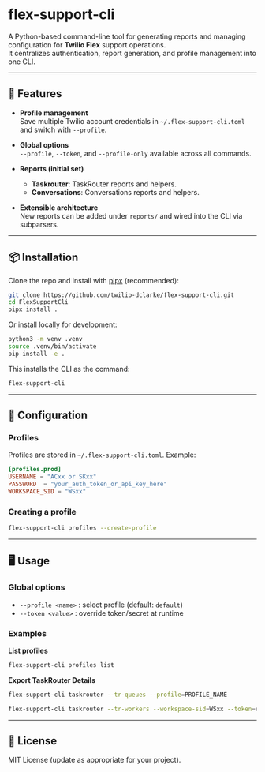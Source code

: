 # flex-support-cli

A Python-based command-line tool for generating reports and managing configuration for **Twilio Flex** support operations.  
It centralizes authentication, report generation, and profile management into one CLI.

---

## 🚀 Features

- **Profile management**  
  Save multiple Twilio account credentials in `~/.flex-support-cli.toml` and switch with `--profile`.

- **Global options**  
  `--profile`, `--token`, and `--profile-only` available across all commands.

- **Reports (initial set)**  
  - **Taskrouter**: TaskRouter reports and helpers.  
  - **Conversations**: Conversations reports and helpers.  

- **Extensible architecture**  
  New reports can be added under `reports/` and wired into the CLI via subparsers.

---

## 📦 Installation

Clone the repo and install with [pipx](https://pypa.github.io/pipx/) (recommended):

```bash
git clone https://github.com/twilio-dclarke/flex-support-cli.git
cd FlexSupportCli
pipx install .
```

Or install locally for development:

```bash
python3 -m venv .venv
source .venv/bin/activate
pip install -e .
```

This installs the CLI as the command:

```bash
flex-support-cli
```

---

## 🔧 Configuration

### Profiles
Profiles are stored in `~/.flex-support-cli.toml`. Example:

```toml
[profiles.prod]
USERNAME = "ACxx or SKxx"
PASSWORD  = "your_auth_token_or_api_key_here"
WORKSPACE_SID = "WSxx"
```

### Creating a profile
```bash
flex-support-cli profiles --create-profile
```

---

## 🖥️ Usage

### Global options
- `--profile <name>` : select profile (default: `default`)  
- `--token <value>`  : override token/secret at runtime  

### Examples

**List profiles**
```bash
flex-support-cli profiles list
```

**Export TaskRouter Details**
```bash
flex-support-cli taskrouter --tr-queues --profile=PROFILE_NAME
```
```bash
flex-support-cli taskrouter --tr-workers --workspace-sid=WSxx --token=eyxxx
```

---

## 📄 License

MIT License (update as appropriate for your project).
